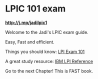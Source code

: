 # LPIC 101 exam

**http://j.mp/jadilpic1**

Welcome to the Jadi's LPIC exam guide.

Easy, Fast and efficient.

Things you should know: [LPI Exam 101](https://www.lpi.org/linux-certifications/programs/lpic-1/exam-101)

A great study resource: [IBM LPI Reference](http://www.ibm.com/developerworks/linux/lpi/101.html)

Go to the next Chapter! This is FAST book.